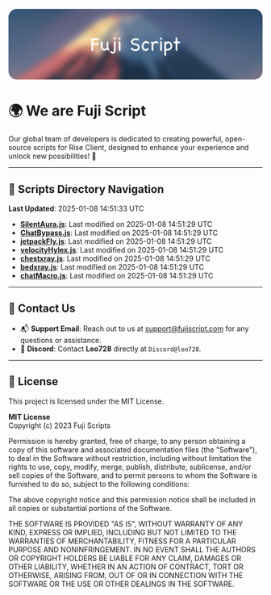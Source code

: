 ![Banner](.github/b.webp)

# 🌍 **We are Fuji Script**

Our global team of developers is dedicated to creating powerful, open-source scripts for Rise Client, designed to enhance your experience and unlock new possibilities! 🌟

---
<!-- SCRIPTS_NAVIGATION_START -->
## 📂 **Scripts Directory Navigation**

**Last Updated**: 2025-01-08 14:51:33 UTC

- **[SilentAura.js](scripts/SilentAura.js)**: Last modified on 2025-01-08 14:51:29 UTC
- **[ChatBypass.js](scripts/ChatBypass.js)**: Last modified on 2025-01-08 14:51:29 UTC
- **[jetpackFly.js](scripts/jetpackFly.js)**: Last modified on 2025-01-08 14:51:29 UTC
- **[velocityHylex.js](scripts/velocityHylex.js)**: Last modified on 2025-01-08 14:51:29 UTC
- **[chestxray.js](scripts/chestxray.js)**: Last modified on 2025-01-08 14:51:29 UTC
- **[bedxray.js](scripts/bedxray.js)**: Last modified on 2025-01-08 14:51:29 UTC
- **[chatMacro.js](scripts/chatMacro.js)**: Last modified on 2025-01-08 14:51:29 UTC

<!-- SCRIPTS_NAVIGATION_END -->

---

## 💬 **Contact Us**  
- 📬 **Support Email**: Reach out to us at [support@fujiscript.com](mailto:support@fujiscript.com) for any questions or assistance.  
- 💬 **Discord**: Contact **Leo728** directly at `Discord@leo728`.

---

## 📜 **License**

This project is licensed under the MIT License.  

**MIT License**  
Copyright (c) 2023 Fuji Scripts  

Permission is hereby granted, free of charge, to any person obtaining a copy of this software and associated documentation files (the "Software"), to deal in the Software without restriction, including without limitation the rights to use, copy, modify, merge, publish, distribute, sublicense, and/or sell copies of the Software, and to permit persons to whom the Software is furnished to do so, subject to the following conditions:  

The above copyright notice and this permission notice shall be included in all copies or substantial portions of the Software.  

THE SOFTWARE IS PROVIDED "AS IS", WITHOUT WARRANTY OF ANY KIND, EXPRESS OR IMPLIED, INCLUDING BUT NOT LIMITED TO THE WARRANTIES OF MERCHANTABILITY, FITNESS FOR A PARTICULAR PURPOSE AND NONINFRINGEMENT. IN NO EVENT SHALL THE AUTHORS OR COPYRIGHT HOLDERS BE LIABLE FOR ANY CLAIM, DAMAGES OR OTHER LIABILITY, WHETHER IN AN ACTION OF CONTRACT, TORT OR OTHERWISE, ARISING FROM, OUT OF OR IN CONNECTION WITH THE SOFTWARE OR THE USE OR OTHER DEALINGS IN THE SOFTWARE.  
